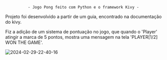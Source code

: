               - Jogo Pong feito com Python e o framework Kivy -

  Projeto foi desenvolvido a partir de um guia, encontrado na documentação do kivy.
  
  Fiz a adição de um sistema de pontuação no jogo, que quando o 'Player' atingir a
  marca de 5 pontos, mostra uma mensagem na tela 'PLAYER[1/2] WON THE GAME'.
  
![2024-02-29-22-40-16](https://github.com/luizefb/pong/assets/123416510/3163b07a-a97c-4345-9cb1-08f61f077556)

